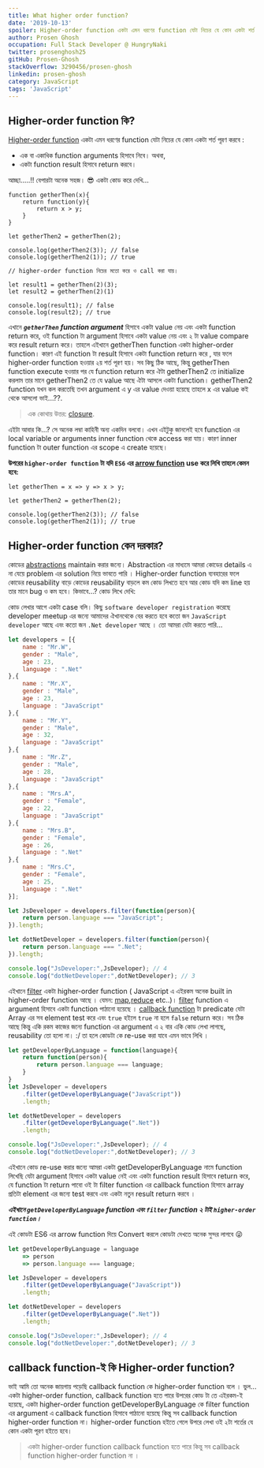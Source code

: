 ```yaml
---
title: What higher order function?
date: '2019-10-13'
spoiler: Higher-order function একটা এমন ধরণের function যেটা নিচের যে কোন একটা শর্ত পূরণ করবে, এক বা একাধিক function arguments হিসাবে নিবে। অথবা, একটা function result হিসাবে return করবে।
author: Prosen Ghosh
occupation: Full Stack Developer @ HungryNaki
twitter: prosenghosh25
gitHub: Prosen-Ghosh
stackOverflow: 3290456/prosen-ghosh
linkedin: prosen-ghosh
category: JavaScript
tags: 'JavaScript'
---
```


## Higher-order function কি?

[Higher-order function] একটা এমন ধরণের function যেটা নিচের যে কোন একটা শর্ত পূরণ করবে : 

- এক বা একাধিক function arguments হিসাবে নিবে। অথবা,
- একটা function result হিসাবে return করবে। 

আচ্ছা.....!! বেপারটা অনেক সহজ। 😎 একটা কোড করে দেখি...

```js{14,15}
function getherThen(x){
    return function(y){
        return x > y;
    }
}

let getherThen2 = getherThen(2);

console.log(getherThen2(3)); // false
console.log(getherThen2(1)); // true

// higher-order function নিচের মতো করে ও call করা যায়। 

let result1 = getherThen(2)(3);
let result2 = getherThen(2)(1)

console.log(result1); // false
console.log(result2); // true
```

এখানে ***`getherThen` function argument*** হিসাবে একটা value নেয় এবং একটা function return করে, ওই function টা argument হিসাবে একটা value নেয় এবং ২ টা value compare করে result return করে। তাহলে এইখানে getherThen  function একটা higher-order function।  কারণ এই function  টা result হিসাবে একটা function return করে , যার ফলে higher-order function হওয়ার ২য় শর্ত পূরণ হয়। সব কিছু ঠিক আছে, কিন্তু getherThen function execute হওয়ার পর যে function return করে ঐটা getherThen2 তে initialize  করলাম  তার মানে getherThen2 তে যে value আছে ঐটা আসলে একটা function।  getherThen2 function যখন কল করতেছি তখন argument এ y এর value  দেওয়া হয়েছে তাহলে x এর value কই থেকে আসলো ভাই...??. 

> এক কোথায় উত্তর: [closure].

এইটা আবার কি...?  সে অনেক লম্বা কাহিনী অন্য একদিন বলবো।  এখন এইটুকু জানলেই হবে function এর local variable or arguments inner function থেকে access করা যায়। কারণ inner function টা outer function এর scope এ create হয়েছে।

**উপরের `higher-order function` টা যদি `ES6` এর [arrow function] use করে লিখি তাহলে কেমন হবে:**

```js{1}
let getherThen = x => y => x > y;

let getherThen2 = getherThen(2);

console.log(getherThen2(3)); // false
console.log(getherThen2(1)); // true
```

## Higher-order function কেন দরকার?

কোডের  [abstractions] maintain করার জন্যে। Abstraction এর মাধ্যমে আমরা কোডের details এ না যেয়ে problem এর solution নিয়ে ভাবতে পারি ।
Higher-order function ব্যবহারের ফলে কোডের reusability বাড়ে কোডের reusability বাড়লে কম কোড লিখতে হবে আর কোড যদি কম line হয় তার মানে bug ও কম হবে। কিভাবে...? কোড লিখে দেখি:

কোড লেখার আগে একটা case বলি। কিছু `software developer registration` করেছে developer meetup এর জন্যে আমাদের ঐখানথেকে বের করতে হবে কতো জন `JavaScript developer` আছে এবং কতো জন `.Net developer` আছে । তো আমরা যেটা করতে পারি...

```js
let developers = [{
	name : "Mr.W",
	gender : "Male",
	age : 23,
	language : ".Net"
},{
	name : "Mr.X",
	gender : "Male",
	age : 23,
	language : "JavaScript"
},{
	name : "Mr.Y",
	gender : "Male",
	age : 32,
	language : "JavaScript"
},{
	name : "Mr.Z",
	gender : "Male",
	age : 28,
	language : "JavaScript"
},{
	name : "Mrs.A",
	gender : "Female",
	age : 22,
	language : "JavaScript"
},{
	name : "Mrs.B",
	gender : "Female",
	age : 26,
	language : ".Net"
},{
	name : "Mrs.C",
	gender : "Female",
	age : 25,
	language : ".Net"
}];

let JsDeveloper = developers.filter(function(person){
	return person.language === "JavaScript";
}).length;

let dotNetDeveloper = developers.filter(function(person){
	return person.language === ".Net";
}).length;

console.log("JsDeveloper:",JsDeveloper); // 4
console.log("dotNetDeveloper:",dotNetDeveloper); // 3
```

এইখানে [filter] একটা higher-order function ( JavaScript এ এইরকম অনেক built in higher-order function আছে । যেমন: [map],[reduce] etc..)। [filter] function এ argument হিসাবে একটা function পাঠানো হয়েছে । [callback function] টা predicate যেটা Array এর সব element test করে এবং `true` হইলে `true` না হলে `false` return করে। সব ঠিক আছে কিন্তু একি রকম কাজের জন্যে function এর argument এ ২ বার একি কোড লেখা লাগছে, reusability তো হলো না। :/ তা হলে কোডটা কে re-use করা যাবে এমন ভাবে লিখি ।

```js
let getDeveloperByLanguage = function(language){
    return function(person){
		return person.language === language;
    }
}
let JsDeveloper = developers
    .filter(getDeveloperByLanguage("JavaScript"))
    .length;

let dotNetDeveloper = developers
    .filter(getDeveloperByLanguage(".Net"))
    .length;

console.log("JsDeveloper:",JsDeveloper); // 4
console.log("dotNetDeveloper:",dotNetDeveloper); // 3
```
 এইখানে কোড re-use করার জন্যে আমরা একটা getDeveloperByLanguage নামে  function লিখেছি যেটা argument  হিসাবে একটা value নেই এবং একটা function result হিসাবে return করে, যে function টা return পাবো ওই টা filter function এর callback function হিসাবে array প্রতিটা element এর জন্যে test করবে এবং একটা নতুন result return করবে ।
 
***এইখানে `getDeveloperByLanguage` function এবং `filter` function ২ টাই `higher-order function`।***

এই কোডটা ES6 এর arrow function দিয়ে Convert করলে কোডটা দেখতে অনেক সুন্দর লাগবে :stuck_out_tongue_winking_eye:
```js
let getDeveloperByLanguage = language 
    => person 
    => person.language === language;

let JsDeveloper = developers
    .filter(getDeveloperByLanguage("JavaScript"))
    .length;

let dotNetDeveloper = developers
    .filter(getDeveloperByLanguage(".Net"))
    .length;

console.log("JsDeveloper:",JsDeveloper); // 4
console.log("dotNetDeveloper:",dotNetDeveloper); // 3
```
## callback function-ই কি Higher-order function?

ভাই আমি তো অনেক জায়গায় পড়েছি  callback function কে  higher-order function বলে । ভুল... একটা higher-order function, callback function হতে পারে  উপরের কোড টা তে এইরকম-ই হয়েছে, একটা higher-order function getDeveloperByLanguage কে filter function এর argument এ callback function হিসাবে পাঠানো হয়েছে কিন্তু সব callback function higher-order function না। higher-order function হইতে গেলে উপরে লেখা ওই ২টা শর্তের যে কোন একটা পূরণ হইতে হবে। 

> একটা  higher-order function callback function হতে পারে কিন্তু সব  callback function higher-order function না ।

<!-- [//]: #These are reference links used in the body of this note and get stripped out when the markdown processor does its job. -->

[Higher-order function]: <https://en.wikipedia.org/wiki/Higher-order_function?fbclid=IwAR3mPZo0FuBPMvJ6g4ptrS9DPxE6yEfMpvMKb9AwpPumnI5S33o7A5tobzE>
[closure]: <https://developer.mozilla.org/en-US/docs/Web/JavaScript/Closures?fbclid=IwAR06fwVZdKCA7MlgexjjHhxCnmniwSvd7lB8XSycxe_fp7sbTHFnParXm6I>
[arrow function]: <https://developer.mozilla.org/en-US/docs/Web/JavaScript/Reference/Functions/Arrow_functions?fbclid=IwAR1reI6WMjYmFr-jrVdO8vn88HG3EAS74SZwZcppJbf_3kcO8mBW4BFwOn4>
[abstractions]: <https://en.wikipedia.org/wiki/Abstraction?fbclid=IwAR3cCeoCcLJbJQYaVsCQPKqYewVnlK73Wc7mL-pY7O4dTVWUtuIvzDXmRUw>
[filter]: <https://developer.mozilla.org/en-US/docs/Web/JavaScript/Reference/Global_Objects/Array/filter?fbclid=IwAR1XzfAF7ynk66-i2F3SR4cSdTFz2UsKlS-Z4dzGltqcIdeyf4RZDDq31lM>
[map]: <https://developer.mozilla.org/en-US/docs/Web/JavaScript/Reference/Global_Objects/Array/map?fbclid=IwAR3WPlerR66Icvr4Y64VUZyk7EfoiktFpKKEv1PFPhQIKz1e4oaEk-8o5Kg>
[reduce]: <https://developer.mozilla.org/en-US/docs/Web/JavaScript/Reference/Global_Objects/Array/Reduce?fbclid=IwAR0HCZ4CAZ3BmDUi_ck7ahV5d2kS2lQ8l445gLXqK1UjDb-oeYOFs-jzU3Y>
[callback function]: <../what-is-callback-function>